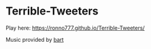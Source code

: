 # Terrible-Tweeters
 
Play here: https://ronno777.github.io/Terrible-Tweeters/


Music provided by <a href="[url](https://opengameart.org/users/bart)">bart</a>
